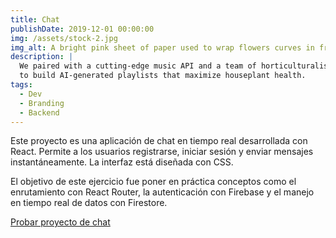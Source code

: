 ```yaml
---
title: Chat
publishDate: 2019-12-01 00:00:00
img: /assets/stock-2.jpg
img_alt: A bright pink sheet of paper used to wrap flowers curves in front of rich blue background
description: |
  We paired with a cutting-edge music API and a team of horticulturalists
  to build AI-generated playlists that maximize houseplant health.
tags:
  - Dev
  - Branding
  - Backend
---
```


Este proyecto es una aplicación de chat en tiempo real desarrollada con React. Permite a los usuarios registrarse, iniciar sesión y enviar mensajes instantáneamente. La interfaz está diseñada con CSS.

El objetivo de este ejercicio fue poner en práctica conceptos como el enrutamiento con React Router, la autenticación con Firebase y el manejo en tiempo real de datos con Firestore.


<a href="/chat/index.html" target="_blank" rel="noopener noreferrer">
  Probar proyecto de chat
</a>

